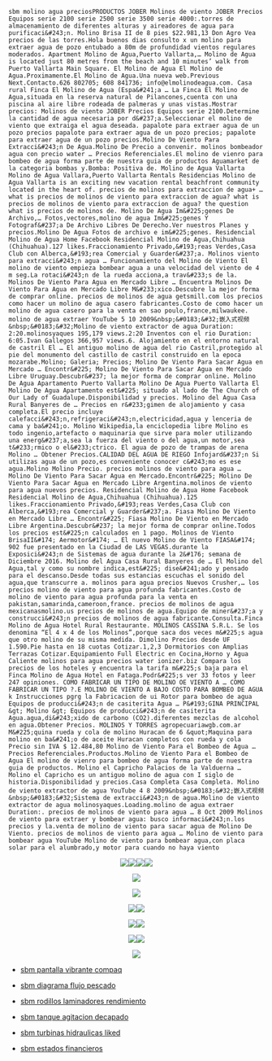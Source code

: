 
```
sbm molino agua preciosPRODUCTOS JOBER Molinos de viento JOBER Precios Equipos serie 2100 serie 2500 serie 3500 serie 4000:.torres de almacenamiento de diferentes alturas y aireadores de agua para purificaci&#243;n. Molino Brisa II de 8 pies $22.981,13 Don Agro Vea precios de las torres.Hola buenos dias consulto x un molino para extraer agua de pozo entubado a 80m de profundidad vientos regulares moderados. Apartment Molino de Agua,Puerto Vallarta,… Molino de Agua is located just 80 metres from the beach and 10 minutes’ walk from Puerto Vallarta Main Square. El Molino de Agua El Molino de Agua.Proximamente.El Molino de Agua.Una nueva web.Previous Next.Contacto.626 802705; 608 841736; info@elmolinodeagua.com. Casa rural Finca El Molino de Agua (Espa&#241;a … La Finca El Molino de Agua,situada en la reserva natural de Pilancones,cuenta con una piscina al aire libre rodeada de palmeras y unas vistas.Mostrar precios: Molinos de viento JOBER Precios Equipos serie 2100.Determine la cantidad de agua necesaria por d&#237;a.Seleccionar el molino de viento que extraiga el agua deseada. papalote para extraer agua de un pozo precios papalote para extraer agua de un pozo precios; papalote para extraer agua de un pozo precios.Molino De Viento Para Extracci&#243;n De Agua.Molino De Precio a convenir. molinos bombeador agua con precio water … Precios Referenciales.El molino de vienro para bombeo de agua forma parte de nuestra guia de productos Aguamarket de la categoria bombas y.Bomba: Positiva de. Molino de Agua Vallarta Molino de Agua Vallara,Puerto Vallarta Rentals Residencias Molino de Agua Vallarta is an exciting new vacation rental beachfront community located in the heart of. precios de molinos para extraccion de agua+ … what is precios de molinos de viento para extraccion de agua? what is precios de molinos de viento para extraccion de agua? the question what is precios de molinos de. Molino De Agua Im&#225;genes De Archivo,… Fotos,vectores,molino de agua Im&#225;genes Y Fotograf&#237;a De Archivo Libres De Derecho.Ver nuestros Planes y precios.Molino De Agua Fotos de archivo e im&#225;genes. Residencial Molino de Agua Home Facebook Residencial Molino de Agua,Chihuahua (Chihuahua).127 likes.Fraccionamiento Privado,&#193;reas Verdes,Casa Club con Alberca,&#193;rea Comercial y Guarder&#237;a. Molinos viento para extracci&#243;n agua … Funcionamiento del Molino de Viento El molino de viento empieza bombear agua a una velocidad del viento de 4 m seg.La rotaci&#243;n de la rueda acciona,a trav&#233;s de la. Molinos De Viento Para Agua en Mercado Libre … Encuentra Molinos De Viento Para Agua en Mercado Libre M&#233;xico.Descubre la mejor forma de comprar online. precios de molinos de agua getsmill.com los precios como hacer un molino de agua casero fabricantes.Costo de como hacer un molino de agua casero para la venta en sao poulo,france,milwaukee. molino de agua extraer YouTube 5 10 2009&nbsp;&#0183;&#32;嵌入式视频&nbsp;&#0183;&#32;Molino de viento extractor de agua Duration: 2:20.molinosyaques 195,179 views.2:20 Inventos con el rio Duration: 6:05.Ivan Gallegos 366,957 views.6. Alojamiento en el entorno natural de castril El … El antiguo molino de agua del rio Castril,protegido al pie del monumento del castillo de castril construido en la epoca mozarabe.Molino; Galeria; Precios; Molino De Viento Para Sacar Agua en Mercado … Encontr&#225; Molino De Viento Para Sacar Agua en Mercado Libre Uruguay.Descubr&#237; la mejor forma de comprar online. Molino De Agua Apartamento Puerto Vallarta Molino De Agua Puerto Vallarta El Molino De Agua Apartamento est&#225; situado al lado de The Church of Our Lady of Guadalupe.Disponibilidad y precios. Molino del Agua Casa Rural Banyeres de … Precios en r&#233;gimen de alojamiento y casa completa.El precio incluye calefacci&#243;n,refrigeraci&#243;n,electricidad,agua y lenceria de cama y ba&#241;o. Molino Wikipedia,la enciclopedia libre Molino es todo ingenio,artefacto o maquinaria que sirve para moler utilizando una energ&#237;a,sea la fuerza del viento o del agua,un motor,sea t&#233;rmico o el&#233;ctrico. El agua de pozo de trampas de arena Molino … Obtener Precios.CALIDAD DEL AGUA DE RIEGO Infojard&#237;n Si utilizas agua de un pozo,es conveniente conocer c&#243;mo es ese agua.Molino Molino Precio. precios molinos de viento para agua … Molino De Viento Para Sacar Agua en Mercado.Encontr&#225; Molino De Viento Para Sacar Agua en Mercado Libre Argentina.molinos de viento para agua nuevos precios. Residencial Molino de Agua Home Facebook Residencial Molino de Agua,Chihuahua (Chihuahua).125 likes.Fraccionamiento Privado,&#193;reas Verdes,Casa Club con Alberca,&#193;rea Comercial y Guarder&#237;a. Fiasa Molino De Viento en Mercado Libre … Encontr&#225; Fiasa Molino De Viento en Mercado Libre Argentina.Descubr&#237; la mejor forma de comprar online.Todos los precios est&#225;n calculados en 1 pago. Molinos de Viento BrisaII&#174; Aermotor&#174; … El nuevo Molino de Viento FIASA&#174; 902 fue presentado en la Ciudad de LAS VEGAS.durante la Exposici&#243;n de Sistemas de agua durante la 2&#176; semana de Diciembre 2016. Molino del Agua Casa Rural Banyeres de … El Molino del Agua,tal y como su nombre indica,est&#225; dise&#241;ado y pensado para el descanso.Desde todas sus estancias escuchas el sonido del agua,que transcurre a. molinos para agua precios Nuevos Crusher,… los precios molino de viento para agua profunda fabricantes.Costo de molino de viento para agua profunda para la venta en pakistan,samarinda,cameroon,france. precios de molinos de agua mexicanasmolino.us precios de molinos de agua.Equipo de miner&#237;a y construcci&#243;n precios de molinos de agua fabricante.Consulta.Finca Molino de Agua Hotel Rural Restaurante. MOLINOS CASSINA S.R.L. Se los denomina “El 4 x 4 de los Molinos”,porque saca dos veces m&#225;s agua que otro molino de su misma medida. Dimolino Precios desde UF 1.590.Pie hasta en 18 cuotas Cotizar.1,2,3 Dormitorios con Amplias Terrazas Cotizar.Equipamiento Full Electric en Cocina,Horno y Agua Caliente molinos para agua precios water ionizer.biz Compara los precios de los hoteles y encuentra la tarifa m&#225;s baja para el Finca Molino de Agua Hotel en Fataga.Podr&#225;s ver 33 fotos y leer 247 opiniones. COMO FABRICAR UN TIPO DE MOLINO OE VIENTO A … COMO FABRICAR UN TIPO ?.E MOLINO DE VIENTO A BAJO COSTO PARA BOMBEO DE AGUA k Instrucciones pgrg la Fabricacion de ui Rotor para bombeo de agua Equipos de producci&#243;n de casiterita Agua … P&#193;GINA PRINCIPAL &gt; Molino &gt; Equipos de producci&#243;n de casiterita Agua.agua,di&#243;xido de carbono (CO2).diferentes mezclas de alcohol en agua.Obtener Precios. MOLINOS Y TORRES agropecuariawgb.com.ar M&#225;quina rueda y cola de molino Huracan de 6 &quot;Maquina para molino en ba&#241;o de aceite Huracan completos con rueda y cola Precio sin IVA $ 12.484,80 Molino de Viento Para el Bombeo de Agua … Precios Referenciales.Productos.Molino de Viento Para el Bombeo de Agua El molino de vienro para bombeo de agua forma parte de nuestra guia de productos. Molino el Capricho Palacios de la Valduerna … Molino el Capricho es un antiguo molino de agua con I siglo de historia.Disponibilidad y precios.Casa Completa Casa Completa. Molino de viento extractor de agua YouTube 4 8 2009&nbsp;&#0183;&#32;嵌入式视频&nbsp;&#0183;&#32;Sistema de extracci&#243;n de agua.Molino de viento extractor de agua molinosyaques.Loading.molino de agua extraer Duration:. precios de molinos de viento para agua … 8 Oct 2009 Molinos de viento para extraer y bombear agua: busco informaci&#243;n.los precios y la.venta de molino de viento para sacar agua de Molino De Viento. precios de molinos de viento para agua … Molino de viento para bombear agua YouTube Molino de viento para bombear agua,con placa solar para el alumbrado,y motor para cuando no haya viento 
```

<div align="center">

<a href="https://es-mill.shibang-china.com/github&k=sbm+molino+agua+precios"><img src="https://static.shibang-china.com/es/mill/index.jpg"></a><a href="https://es-mill.shibang-china.com/materials.htmlgithub&k=sbm+molino+agua+precios"><img src="https://static.shibang-china.com/es/mill/materials.jpg"></a><a href="https://es-mill.shibang-china.com/about.htmlgithub&k=sbm+molino+agua+precios"><img src="https://static.shibang-china.com/es/mill/about.jpg"></a><a href="https://es-mill.shibang-china.com/contact.htmlgithub&k=sbm+molino+agua+precios"><img src="https://static.shibang-china.com/es/mill/contact.jpg"></a>

<a href="https://es-mill.shibang-china.com/github&k=sbm+molino+agua+precios"><img src="https://static.shibang-china.com/es/mill/banner.jpg"></a>

<a href="https://swt.shibang-china.com/github&k=sbm+molino+agua+precios"><img src="https://static.shibang-china.com/es/mill/chat.jpg"></a>

<a href="https://es-mill.shibang-china.com/products/vertical-roller-mill.htmlgithub&k=sbm+molino+agua+precios"><img src="https://static.shibang-china.com/es/mill/vertical.jpg"></a><a href="https://es-mill.shibang-china.com/products/raymond-mill.htmlgithub&k=sbm+molino+agua+precios"><img src="https://static.shibang-china.com/es/mill/raymond.jpg"></a>

<a href="https://es-mill.shibang-china.com/products/ultrafine-grinding-mill.htmlgithub&k=sbm+molino+agua+precios"><img src="https://static.shibang-china.com/es/mill/ultrafine.jpg"></a><a href="https://es-mill.shibang-china.com/products/trapezium-grinding-mill.htmlgithub&k=sbm+molino+agua+precios"><img src="https://static.shibang-china.com/es/mill/trapezium.jpg"></a>

<a href="https://es-mill.shibang-china.com/products/ball-mill.htmlgithub&k=sbm+molino+agua+precios"><img src="https://static.shibang-china.com/es/mill/ball.jpg"></a><a href="https://es-mill.shibang-china.com/products/hammer-mill.htmlgithub&k=sbm+molino+agua+precios"><img src="https://static.shibang-china.com/es/mill/hammer.jpg"></a>

<a href="https://swt.shibang-china.com/github&k=sbm+molino+agua+precios"><img src="https://static.shibang-china.com/es/mill/case.jpg"></a>

</div>


* [sbm pantalla vibrante compaq](sbm%20pantalla%20vibrante%20compaq.md)

* [sbm diagrama flujo pescado](sbm%20diagrama%20flujo%20pescado.md)

* [sbm rodillos laminadores rendimiento](sbm%20rodillos%20laminadores%20rendimiento.md)

* [sbm tanque agitacion decapado](sbm%20tanque%20agitacion%20decapado.md)

* [sbm turbinas hidraulicas liked](sbm%20turbinas%20hidraulicas%20liked.md)

* [sbm estados financieros](sbm%20estados%20financieros.md)